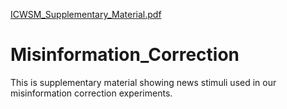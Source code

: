 [ICWSM_Supplementary_Material.pdf](https://github.com/hhxs378/Misinformation_Correction/files/7133632/ICWSM_Supplementary_Material.pdf)
# Misinformation_Correction
This is supplementary material showing news stimuli used in our misinformation correction experiments.
